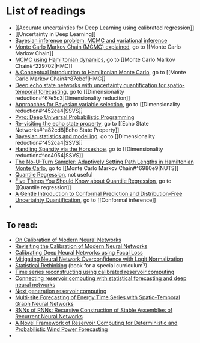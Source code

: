# List of readings
- [[Accurate uncertainties for Deep Learning using calibrated regression]]
- [[Uncertainty in Deep Learning]]
- [Bayesian inference problem, MCMC and variational inference](https://towardsdatascience.com/bayesian-inference-problem-mcmc-and-variational-inference-25a8aa9bce29) 
- [Monte Carlo Markov Chain (MCMC) explained](https://towardsdatascience.com/monte-carlo-markov-chain-mcmc-explained-94e3a6c8de11), go to [[Monte Carlo Markov Chain]]
- [MCMC using Hamiltonian dynamics](https://arxiv.org/pdf/1206.1901.pdf), go to [[Monte Carlo Markov Chain#^229702|HMC]]
- [A Conceptual Introduction to Hamiltonian Monte Carlo](https://arxiv.org/pdf/1701.02434.pdf), go to [[Monte Carlo Markov Chain#^87ebef|HMC]]
- [Deep echo state networks with uncertainty quantification for spatio-temporal forecasting](https://onlinelibrary.wiley.com/doi/epdf/10.1002/env.2553), go to [[Dimensionality reduction#^67e5c3|Dimensionality reduction]]
- [Approaches for Bayesian variable selection](https://www3.stat.sinica.edu.tw/statistica/oldpdf/A7n26.pdf), go to [[Dimensionality reduction#^452ca4|SSVS]]
- [Pyro: Deep Universal Probabilistic Programming](https://jmlr.org/papers/volume20/18-403/18-403.pdf)
- [Re-visiting the echo state property](https://www.researchgate.net/publication/230656358_Re-visiting_the_echo_state_property), go to [[Echo State Networks#^a82cd8|Echo State Property]]
- [Bayesian statistics and modelling](https://sci-hub.se/https://doi.org/10.1038/s43586-020-00001-2), go to [[Dimensionality reduction#^452ca4|SSVS]]
- [Handling Sparsity via the Horseshoe](https://proceedings.mlr.press/v5/carvalho09a/carvalho09a.pdf), go to [[Dimensionality reduction#^cc4054|SSVS]]
- [The No-U-Turn Sampler: Adaptively Setting Path Lengths in Hamiltonian Monte Carlo](https://arxiv.org/pdf/1111.4246.pdf), go to [[Monte Carlo Markov Chain#^6980e9|NUTS]]
- [Quantile Regression](https://medium.com/the-artificial-impostor/quantile-regression-part-1-e25bdd8d9d43), not useful
- [Five Things You Should Know about Quantile Regression](https://support.sas.com/resources/papers/proceedings17/SAS0525-2017.pdf), go to [[Quantile regression]]
- [A Gentle Introduction to Conformal Prediction and Distribution-Free Uncertainty Quantification](https://arxiv.org/pdf/2107.07511.pdf), go to [[Conformal inference]]
- 


## To read:
- [On Calibration of Modern Neural Networks](https://arxiv.org/pdf/1706.04599.pdf)
- [Revisiting the Calibration of Modern Neural Networks](https://proceedings.neurips.cc/paper/2021/file/8420d359404024567b5aefda1231af24-Paper.pdf)
- [Calibrating Deep Neural Networks using Focal Loss](https://proceedings.neurips.cc/paper/2020/file/aeb7b30ef1d024a76f21a1d40e30c302-Paper.pdf)
- [Mitigating Neural Network Overconfidence with Logit Normalization](https://arxiv.org/pdf/2205.09310.pdf)
- [Statistical Rethinking](https://xcelab.net/rm/statistical-rethinking/) (book for a special curriculum?)
- [Time series reconstructing using calibrated reservoir computing](https://www.nature.com/articles/s41598-022-20331-3)
- [Connecting reservoir computing with statistical forecasting and deep neural networks](https://www.nature.com/articles/s41467-021-27715-5)
- [Next generation reservoir computing](https://www.nature.com/articles/s41467-021-25801-2)
- [Multi-site Forecasting of Energy Time Series with Spatio-Temporal Graph Neural Networks](https://ieeexplore.ieee.org/document/9892160)
- [RNNs of RNNs: Recursive Construction of Stable Assemblies of Recurrent Neural Networks](https://arxiv.org/pdf/2106.08928.pdf)
- [A Novel Framework of Reservoir Computing for Deterministic and Probabilistic Wind Power Forecasting](https://ieeexplore.ieee.org/abstract/document/8601366?casa_token=NIe5LD3sFqUAAAAA:bo5aqkHGU1qp1FbAkvqCaAY5Lmimmqvbu1_lMON9MYOujlEJfJgy8dkZ-L8NH3lUqQ-RyXNbUg)
- 